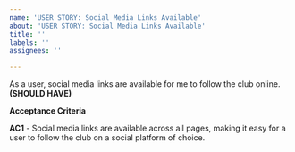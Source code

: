 ```yaml
---
name: 'USER STORY: Social Media Links Available'
about: 'USER STORY: Social Media Links Available'
title: ''
labels: ''
assignees: ''

---
```


As a user, social media links are available for me to follow the club online. **(SHOULD HAVE)**

**Acceptance Criteria**

**AC1** - Social media links are available across all pages, making it easy for a user to follow the club on a social platform of choice.
